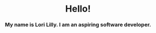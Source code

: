 <html>
  <body>
    <h1 style="text-align:center;">
      Hello!
    <h3 style="text-align:center;">
      My name is Lori Lilly.
      I am an aspiring software developer.
 </html>
